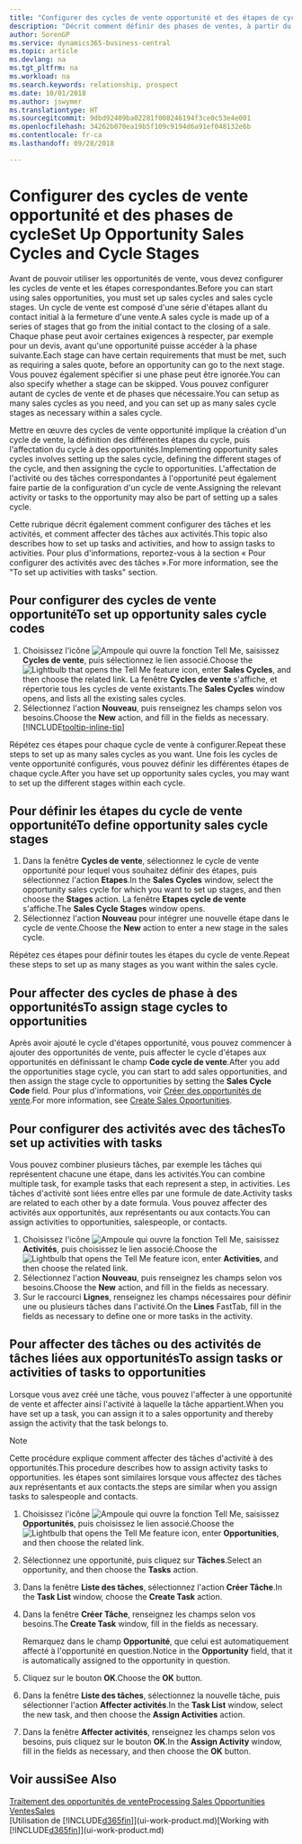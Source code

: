 ```yaml
---
title: "Configurer des cycles de vente opportunité et des étapes de cycle| Microsoft Docs"
description: "Décrit comment définir des phases de ventes, à partir du contact initial jusqu'à la fermeture, créer un cycle de vente et l'affecter aux opportunités dans Business Central."
author: SorenGP
ms.service: dynamics365-business-central
ms.topic: article
ms.devlang: na
ms.tgt_pltfrm: na
ms.workload: na
ms.search.keywords: relationship, prospect
ms.date: 10/01/2018
ms.author: jswymer
ms.translationtype: HT
ms.sourcegitcommit: 9dbd92409ba02281f008246194f3ce0c53e4e001
ms.openlocfilehash: 34262b070ea19b5f109c9194d6a91ef048132e6b
ms.contentlocale: fr-ca
ms.lasthandoff: 09/28/2018

---
```

# <a name="set-up-opportunity-sales-cycles-and-cycle-stages"></a><span data-ttu-id="01c5e-103">Configurer des cycles de vente opportunité et des phases de cycle</span><span class="sxs-lookup"><span data-stu-id="01c5e-103">Set Up Opportunity Sales Cycles and Cycle Stages</span></span>
<span data-ttu-id="01c5e-104">Avant de pouvoir utiliser les opportunités de vente, vous devez configurer les cycles de vente et les étapes correspondantes.</span><span class="sxs-lookup"><span data-stu-id="01c5e-104">Before you can start using sales opportunities, you must set up sales cycles and sales cycle stages.</span></span> <span data-ttu-id="01c5e-105">Un cycle de vente est composé d'une série d'étapes allant du contact initial à la fermeture d'une vente.</span><span class="sxs-lookup"><span data-stu-id="01c5e-105">A sales cycle is made up of a series of stages that go from the initial contact to the closing of a sale.</span></span> <span data-ttu-id="01c5e-106">Chaque phase peut avoir certaines exigences à respecter, par exemple pour un devis, avant qu'une opportunité puisse accéder à la phase suivante.</span><span class="sxs-lookup"><span data-stu-id="01c5e-106">Each stage can have certain requirements that must be met, such as requiring a sales quote, before an opportunity can go to the next stage.</span></span> <span data-ttu-id="01c5e-107">Vous pouvez également spécifier si une phase peut être ignorée.</span><span class="sxs-lookup"><span data-stu-id="01c5e-107">You can also specify whether a stage can be skipped.</span></span> <span data-ttu-id="01c5e-108">Vous pouvez configurer autant de cycles de vente et de phases que nécessaire.</span><span class="sxs-lookup"><span data-stu-id="01c5e-108">You can setup as many sales cycles as you need, and you can set up as many sales cycle stages as necessary within a sales cycle.</span></span>

<span data-ttu-id="01c5e-109">Mettre en œuvre des cycles de vente opportunité implique la création d'un cycle de vente, la définition des différentes étapes du cycle, puis l'affectation du cycle à des opportunités.</span><span class="sxs-lookup"><span data-stu-id="01c5e-109">Implementing opportunity sales cycles involves setting up the sales cycle, defining the different stages of the cycle, and then assigning the cycle to opportunities.</span></span> <span data-ttu-id="01c5e-110">L'affectation de l'activité ou des tâches correspondantes à l'opportunité peut également faire partie de la configuration d'un cycle de vente.</span><span class="sxs-lookup"><span data-stu-id="01c5e-110">Assigning the relevant activity or tasks to the opportunity may also be part of setting up a sales cycle.</span></span>

<span data-ttu-id="01c5e-111">Cette rubrique décrit également comment configurer des tâches et les activités, et comment affecter des tâches aux activités.</span><span class="sxs-lookup"><span data-stu-id="01c5e-111">This topic also describes how to set up tasks and activities, and how to assign tasks to activities.</span></span> <span data-ttu-id="01c5e-112">Pour plus d'informations, reportez-vous à la section « Pour configurer des activités avec des tâches ».</span><span class="sxs-lookup"><span data-stu-id="01c5e-112">For more information, see the "To set up activities with tasks" section.</span></span>

## <a name="to-set-up-opportunity-sales-cycle-codes"></a><span data-ttu-id="01c5e-113">Pour configurer des cycles de vente opportunité</span><span class="sxs-lookup"><span data-stu-id="01c5e-113">To set up opportunity sales cycle codes</span></span>
1. <span data-ttu-id="01c5e-114">Choisissez l'icône ![Ampoule qui ouvre la fonction Tell Me](media/ui-search/search_small.png "Dites-moi ce que vous voulez faire"), saisissez **Cycles de vente**, puis sélectionnez le lien associé.</span><span class="sxs-lookup"><span data-stu-id="01c5e-114">Choose the ![Lightbulb that opens the Tell Me feature](media/ui-search/search_small.png "Tell me what you want to do") icon, enter **Sales Cycles**, and then choose the related link.</span></span> <span data-ttu-id="01c5e-115">La fenêtre **Cycles de vente** s'affiche, et répertorie tous les cycles de vente existants.</span><span class="sxs-lookup"><span data-stu-id="01c5e-115">The **Sales Cycles** window opens, and lists all the existing sales cycles.</span></span>
2. <span data-ttu-id="01c5e-116">Sélectionnez l'action **Nouveau**, puis renseignez les champs selon vos besoins.</span><span class="sxs-lookup"><span data-stu-id="01c5e-116">Choose the **New** action, and fill in the fields as necessary.</span></span> [!INCLUDE[tooltip-inline-tip](includes/tooltip-inline-tip_md.md)]

<span data-ttu-id="01c5e-117">Répétez ces étapes pour chaque cycle de vente à configurer.</span><span class="sxs-lookup"><span data-stu-id="01c5e-117">Repeat these steps to set up as many sales cycles as you want.</span></span> <span data-ttu-id="01c5e-118">Une fois les cycles de vente opportunité configurés, vous pouvez définir les différentes étapes de chaque cycle.</span><span class="sxs-lookup"><span data-stu-id="01c5e-118">After you have set up opportunity sales cycles, you may want to set up the different stages within each cycle.</span></span>

## <a name="to-define-opportunity-sales-cycle-stages"></a><span data-ttu-id="01c5e-119">Pour définir les étapes du cycle de vente opportunité</span><span class="sxs-lookup"><span data-stu-id="01c5e-119">To define opportunity sales cycle stages</span></span>
1. <span data-ttu-id="01c5e-120">Dans la fenêtre **Cycles de vente**, sélectionnez le cycle de vente opportunité pour lequel vous souhaitez définir des étapes, puis sélectionnez l'action **Etapes**.</span><span class="sxs-lookup"><span data-stu-id="01c5e-120">In the **Sales Cycles** window, select the opportunity sales cycle for which you want to set up stages, and then choose the **Stages** action.</span></span> <span data-ttu-id="01c5e-121">La fenêtre **Etapes cycle de vente** s'affiche.</span><span class="sxs-lookup"><span data-stu-id="01c5e-121">The **Sales Cycle Stages** window opens.</span></span>
2. <span data-ttu-id="01c5e-122">Sélectionnez l'action **Nouveau** pour intégrer une nouvelle étape dans le cycle de vente.</span><span class="sxs-lookup"><span data-stu-id="01c5e-122">Choose the **New** action to enter a new stage in the sales cycle.</span></span>

<span data-ttu-id="01c5e-123">Répétez ces étapes pour définir toutes les étapes du cycle de vente.</span><span class="sxs-lookup"><span data-stu-id="01c5e-123">Repeat these steps to set up as many stages as you want within the sales cycle.</span></span>

## <a name="to-assign-stage-cycles-to-opportunities"></a><span data-ttu-id="01c5e-124">Pour affecter des cycles de phase à des opportunités</span><span class="sxs-lookup"><span data-stu-id="01c5e-124">To assign stage cycles to opportunities</span></span>
<span data-ttu-id="01c5e-125">Après avoir ajouté le cycle d'étapes opportunité, vous pouvez commencer à ajouter des opportunités de vente, puis affecter le cycle d'étapes aux opportunités en définissant le champ **Code cycle de vente**.</span><span class="sxs-lookup"><span data-stu-id="01c5e-125">After you add the opportunities stage cycle, you can start to add sales opportunities, and then assign the stage cycle to opportunities by setting the **Sales Cycle Code** field.</span></span> <span data-ttu-id="01c5e-126">Pour plus d'informations, voir [Créer des opportunités de vente](marketing-how-create-opportunities.md).</span><span class="sxs-lookup"><span data-stu-id="01c5e-126">For more information, see [Create Sales Opportunities](marketing-how-create-opportunities.md).</span></span>

## <a name="to-set-up-activities-with-tasks"></a><span data-ttu-id="01c5e-127">Pour configurer des activités avec des tâches</span><span class="sxs-lookup"><span data-stu-id="01c5e-127">To set up activities with tasks</span></span>
<span data-ttu-id="01c5e-128">Vous pouvez combiner plusieurs tâches, par exemple les tâches qui représentent chacune une étape, dans les activités.</span><span class="sxs-lookup"><span data-stu-id="01c5e-128">You can combine multiple task, for example tasks that each represent a step, in activities.</span></span> <span data-ttu-id="01c5e-129">Les tâches d'activité sont liées entre elles par une formule de date.</span><span class="sxs-lookup"><span data-stu-id="01c5e-129">Activity tasks are related to each other by a date formula.</span></span> <span data-ttu-id="01c5e-130">Vous pouvez affecter des activités aux opportunités, aux représentants ou aux contacts.</span><span class="sxs-lookup"><span data-stu-id="01c5e-130">You can assign activities to opportunities, salespeople, or contacts.</span></span>

1. <span data-ttu-id="01c5e-131">Choisissez l'icône ![Ampoule qui ouvre la fonction Tell Me](media/ui-search/search_small.png "Dites-moi ce que vous voulez faire"), saisissez **Activités**, puis choisissez le lien associé.</span><span class="sxs-lookup"><span data-stu-id="01c5e-131">Choose the ![Lightbulb that opens the Tell Me feature](media/ui-search/search_small.png "Tell me what you want to do") icon, enter **Activities**, and then choose the related link.</span></span>
2. <span data-ttu-id="01c5e-132">Sélectionnez l'action **Nouveau**, puis renseignez les champs selon vos besoins.</span><span class="sxs-lookup"><span data-stu-id="01c5e-132">Choose the **New** action, and fill in the fields as necessary.</span></span>
3. <span data-ttu-id="01c5e-133">Sur le raccourci **Lignes**, renseignez les champs nécessaires pour définir une ou plusieurs tâches dans l'activité.</span><span class="sxs-lookup"><span data-stu-id="01c5e-133">On the **Lines** FastTab, fill in the fields as necessary to define one or more tasks in the activity.</span></span>

## <a name="to-assign-tasks-or-activities-of-tasks-to-opportunities"></a><span data-ttu-id="01c5e-134">Pour affecter des tâches ou des activités de tâches liées aux opportunités</span><span class="sxs-lookup"><span data-stu-id="01c5e-134">To assign tasks or activities of tasks to opportunities</span></span>
<span data-ttu-id="01c5e-135">Lorsque vous avez créé une tâche, vous pouvez l'affecter à une opportunité de vente et affecter ainsi l'activité à laquelle la tâche appartient.</span><span class="sxs-lookup"><span data-stu-id="01c5e-135">When you have set up a task, you can assign it to a sales opportunity and thereby assign the activity that the task belongs to.</span></span>

> [!NOTE]  
>   <span data-ttu-id="01c5e-136">Cette procédure explique comment affecter des tâches d'activité à des opportunités.</span><span class="sxs-lookup"><span data-stu-id="01c5e-136">This procedure describes how to assign activity tasks to opportunities.</span></span> <span data-ttu-id="01c5e-137">les étapes sont similaires lorsque vous affectez des tâches aux représentants et aux contacts.</span><span class="sxs-lookup"><span data-stu-id="01c5e-137">the steps are similar when you assign tasks to salespeople and contacts.</span></span>

1. <span data-ttu-id="01c5e-138">Choisissez l'icône ![Ampoule qui ouvre la fonction Tell Me](media/ui-search/search_small.png "Dites-moi ce que vous voulez faire"), saisissez **Opportunités**, puis choisissez le lien associé.</span><span class="sxs-lookup"><span data-stu-id="01c5e-138">Choose the ![Lightbulb that opens the Tell Me feature](media/ui-search/search_small.png "Tell me what you want to do") icon, enter **Opportunities**, and then choose the related link.</span></span>
2. <span data-ttu-id="01c5e-139">Sélectionnez une opportunité, puis cliquez sur **Tâches**.</span><span class="sxs-lookup"><span data-stu-id="01c5e-139">Select an opportunity, and then choose the **Tasks** action.</span></span>
3. <span data-ttu-id="01c5e-140">Dans la fenêtre **Liste des tâches**, sélectionnez l'action **Créer Tâche**.</span><span class="sxs-lookup"><span data-stu-id="01c5e-140">In the **Task List** window, choose the **Create Task** action.</span></span>
4.  <span data-ttu-id="01c5e-141">Dans la fenêtre **Créer Tâche**, renseignez les champs selon vos besoins.</span><span class="sxs-lookup"><span data-stu-id="01c5e-141">The **Create Task** window, fill in the fields as necessary.</span></span>

    <span data-ttu-id="01c5e-142">Remarquez dans le champ **Opportunité**, que celui est automatiquement affecté à l'opportunité en question.</span><span class="sxs-lookup"><span data-stu-id="01c5e-142">Notice in the **Opportunity** field, that it is automatically assigned to the opportunity in question.</span></span>
5. <span data-ttu-id="01c5e-143">Cliquez sur le bouton **OK**.</span><span class="sxs-lookup"><span data-stu-id="01c5e-143">Choose the **OK** button.</span></span>
6. <span data-ttu-id="01c5e-144">Dans la fenêtre **Liste des tâches**, sélectionnez la nouvelle tâche, puis sélectionner l'action **Affecter activités**.</span><span class="sxs-lookup"><span data-stu-id="01c5e-144">In the **Task List** window, select the new task, and then choose the **Assign Activities** action.</span></span>
7. <span data-ttu-id="01c5e-145">Dans la fenêtre **Affecter activités**, renseignez les champs selon vos besoins, puis cliquez sur le bouton **OK**.</span><span class="sxs-lookup"><span data-stu-id="01c5e-145">In the **Assign Activity** window, fill in the fields as necessary, and then choose the **OK** button.</span></span>

## <a name="see-also"></a><span data-ttu-id="01c5e-146">Voir aussi</span><span class="sxs-lookup"><span data-stu-id="01c5e-146">See Also</span></span>
[<span data-ttu-id="01c5e-147">Traitement des opportunités de vente</span><span class="sxs-lookup"><span data-stu-id="01c5e-147">Processing Sales Opportunities</span></span>](marketing-processing-sales-opportunities.md)  
[<span data-ttu-id="01c5e-148">Ventes</span><span class="sxs-lookup"><span data-stu-id="01c5e-148">Sales</span></span>](sales-manage-sales.md)  
<span data-ttu-id="01c5e-149">[Utilisation de [!INCLUDE[d365fin](includes/d365fin_md.md)]](ui-work-product.md)</span><span class="sxs-lookup"><span data-stu-id="01c5e-149">[Working with [!INCLUDE[d365fin](includes/d365fin_md.md)]](ui-work-product.md)</span></span>

